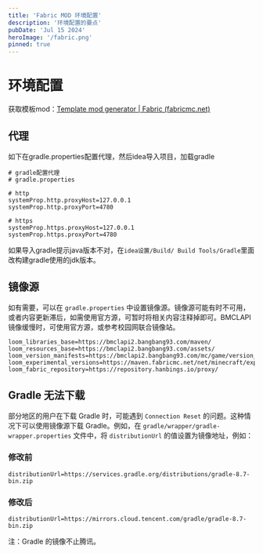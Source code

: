 ```yaml
---
title: 'Fabric MOD 环境配置'
description: '环境配置的要点'
pubDate: 'Jul 15 2024'
heroImage: '/fabric.png'
pinned: true
---
```


# 环境配置
获取模板mod：[Template mod generator | Fabric (fabricmc.net)](https://fabricmc.net/develop/template/)


## 代理
如下在gradle.properties配置代理，然后idea导入项目，加载gradle
```.properties
# gradle配置代理
# gradle.properties

# http
systemProp.http.proxyHost=127.0.0.1
systemProp.http.proxyPort=4780

# https
systemProp.https.proxyHost=127.0.0.1
systemProp.https.proxyPort=4780
```

如果导入gradle提示java版本不对，在`idea设置/Build/ Build Tools/Gradle`里面改构建gradle使用的jdk版本。

## 镜像源
如有需要，可以在 `gradle.properties` 中设置镜像源。镜像源可能有时不可用，或者内容更新滞后，如需使用官方源，可暂时将相关内容注释掉即可。BMCLAPI 镜像缓慢时，可使用官方源，或参考校园网联合镜像站。

``` properties
loom_libraries_base=https://bmclapi2.bangbang93.com/maven/
loom_resources_base=https://bmclapi2.bangbang93.com/assets/
loom_version_manifests=https://bmclapi2.bangbang93.com/mc/game/version_manifest.json
loom_experimental_versions=https://maven.fabricmc.net/net/minecraft/experimental_versions.json
loom_fabric_repository=https://repository.hanbings.io/proxy/
```

## Gradle 无法下载
部分地区的用户在下载 Gradle 时，可能遇到 `Connection Reset` 的问题。这种情况下可以使用镜像源下载 Gradle。例如，在 `gradle/wrapper/gradle-wrapper.properties` 文件中，将 `distributionUrl` 的值设置为镜像地址，例如：

### 修改前
```
distributionUrl=https://services.gradle.org/distributions/gradle-8.7-bin.zip
```
### 修改后
```
distributionUrl=https://mirrors.cloud.tencent.com/gradle/gradle-8.7-bin.zip
```
注：Gradle 的镜像不止腾讯。